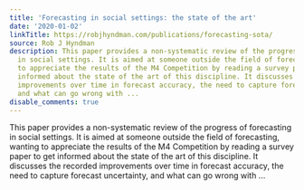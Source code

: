 ```yaml
---
title: 'Forecasting in social settings: the state of the art'
date: '2020-01-02'
linkTitle: https://robjhyndman.com/publications/forecasting-sota/
source: Rob J Hyndman
description: This paper provides a non-systematic review of the progress of forecasting
  in social settings. It is aimed at someone outside the field of forecasting, wanting
  to appreciate the results of the M4 Competition by reading a survey paper to get
  informed about the state of the art of this discipline. It discusses the recorded
  improvements over time in forecast accuracy, the need to capture forecast uncertainty,
  and what can go wrong with ...
disable_comments: true
---
```

This paper provides a non-systematic review of the progress of forecasting in social settings. It is aimed at someone outside the field of forecasting, wanting to appreciate the results of the M4 Competition by reading a survey paper to get informed about the state of the art of this discipline. It discusses the recorded improvements over time in forecast accuracy, the need to capture forecast uncertainty, and what can go wrong with ...